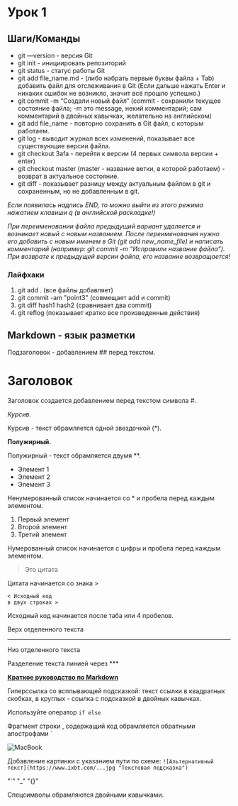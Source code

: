 # Урок 1

## Шаги/Команды

+ git —version - версия Git
+ git init - инициировать репозиторий
+ git status - статус работы Git
+ git add file_name.md - (либо набрать первые буквы файла + Tab) добавить файл для отслеживания в Git (Если дальше нажать Enter и никаких ошибок не возникло, значит всё прошло успешно.)
+ git commit -m “Создали новый файл” (commit - сохранили текущее состояние файла; -m это message, некий комментарий; сам комментарий в двойных кавычках, желательно на английском)
+ git add file_name - повторно сохранить в Git файл, с которым работаем.
+ git log - выводит журнал всех изменений, показывает все существующие версии файла.
+ git checkout 3afa - перейти к версии (4 первых символа версии + enter)
+ git checkout master (master - название ветки, в которой работаем) - возврат в актуальное состояние.
+ git diff - показывает разницу между актуальным файлом в git и сохраненным, но не добавленным в git.

*Если появилась надпись END, то можно выйти из этого режима нажатием клавиши q (в английской раскладке!)*

*При переименовании файла предыдущий вариант удаляется и возникает новый с новым названием. После переименования нужно его добавить с новым именем в Git (git add new_name_file) и написать комментарий (например: git commit -m “Исправили название файла”). При возврате к предыдущей версии файла, его название возвращается!*

### Лайфхаки

1. git add . (все файлы добавляет)
2. git commit -am "point3" (совмещает add и commit)
3. git diff hash1 hash2 (сравнивает два commit)
4. git reflog (показывает кратко все произведенные действия)

## Markdown - язык разметки
Подзаголовок - добавлением ## перед текстом.

# Заголовок

Заголовок создается добавлением перед текстом символа #.

*Курсив.*

Курсив - текст обрамляется одной звездочкой (*). 

**Полужирный.**

Полужирный - текст обрамляется двумя **.

* Элемент 1
* Элемент 2
* Элемент 3

Ненумерованный список начинается со * и пробела перед каждым элементом.

1. Первый элемент
2. Второй элемент
3. Третий элемент

Нумерованный список начинается с цифры и пробела перед каждым элементом.

> Это цитата

Цитата начинается со знака >

    < Исходный код 
    в двух строках >

Исходный код начинается после таба или 4 пробелов.

Верх отделенного текста
***
Низ отделенного текста

Разделение текста линией через ***

**[Краткое руководство по Markdown](https://gist.github.com/Jekins/2bf2d0638163f1294637 "Активная гиперссылка")**

Гиперссылка со всплывающей подсказкой: текст ссылки в квадратных скобках, в круглых - ссылка с подсказкой в двойных кавычках.

Используйте оператор `if else`

Фрагмент строки , содержащий код обрамляется обратными апострофами `

![MacBook](https://www.ixbt.com/img/n1/news/2021/3/2/MacBook-Air-MacBook-Pro-i-Mac-mini-Noutbuki-6_large.jpg "Новый Macbook")

Добавление картинки с указанием пути по схеме: `![Альтернативный текст](https://www.ixbt.com/...jpg "Текстовая подсказка")`

"`" "_" "{}"

Спецсимволы обрамляются двойными кавычками.